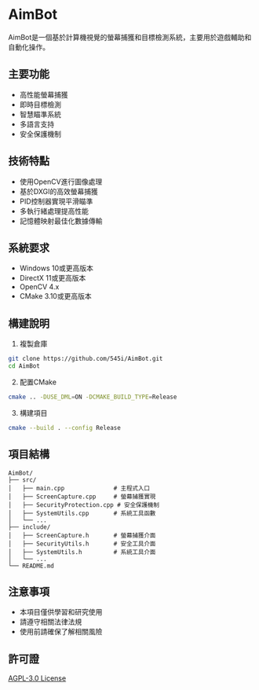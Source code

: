 # AimBot

AimBot是一個基於計算機視覺的螢幕捕獲和目標檢測系統，主要用於遊戲輔助和自動化操作。

## 主要功能

- 高性能螢幕捕獲
- 即時目標檢測
- 智慧瞄準系統
- 多語言支持
- 安全保護機制

## 技術特點

- 使用OpenCV進行圖像處理
- 基於DXGI的高效螢幕捕獲
- PID控制器實現平滑瞄準
- 多執行緒處理提高性能
- 記憶體映射最佳化數據傳輸

## 系統要求

- Windows 10或更高版本
- DirectX 11或更高版本
- OpenCV 4.x
- CMake 3.10或更高版本

## 構建說明

1. 複製倉庫
```bash
git clone https://github.com/545i/AimBot.git
cd AimBot
```

2. 配置CMake
```bash
cmake .. -DUSE_DML=ON -DCMAKE_BUILD_TYPE=Release
```

3. 構建項目
```bash
cmake --build . --config Release
```

## 項目結構

```
AimBot/
├── src/
│   ├── main.cpp              # 主程式入口
│   ├── ScreenCapture.cpp     # 螢幕捕獲實現
│   ├── SecurityProtection.cpp # 安全保護機制
│   ├── SystemUtils.cpp       # 系統工具函數
│   └── ...
├── include/
│   ├── ScreenCapture.h       # 螢幕捕獲介面
│   ├── SecurityUtils.h       # 安全工具介面
│   ├── SystemUtils.h         # 系統工具介面
│   └── ...
└── README.md
```

## 注意事項

- 本項目僅供學習和研究使用
- 請遵守相關法律法規
- 使用前請確保了解相關風險

## 許可證

[AGPL-3.0 License](LICENSE) 
